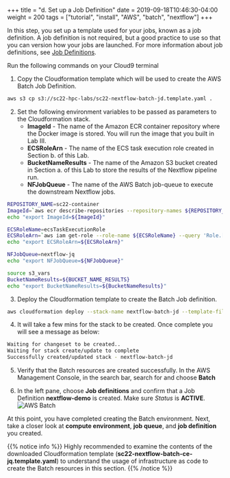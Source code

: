 +++
title = "d. Set up a Job Definition"
date = 2019-09-18T10:46:30-04:00
weight = 200
tags = ["tutorial", "install", "AWS", "batch", "nextflow"]
+++

In this step, you set up a template used for your jobs, known as a job definition. A job definition is not required, but a good practice to use so that you can version how your jobs are launched. For more information about job definitions, see [Job Definitions](https://docs.aws.amazon.com/batch/latest/userguide/job_definitions.html).


Run the following commands on your Cloud9 terminal

1. Copy the Cloudformation template which will be used to create the AWS Batch Job Definition.

```bash
aws s3 cp s3://sc22-hpc-labs/sc22-nextflow-batch-jd.template.yaml .
```

2. Set the following environment variables to be passed as parameters to the Cloudformation stack. 
	- **ImageId** - The name of the Amazon ECR container repository where the Docker image is stored. You will run the image that you built in Lab III. 
	- **ECSRoleArn** - The name of the ECS task execution role created in Section b. of this Lab.
	- **BucketNameResults** - The name of the Amazon S3 bucket created in Section a. of this Lab to store the results of the Nextflow pipeline run. 
	- **NFJobQueue** - The name of the AWS Batch job-queue to execute the downstream Nextflow jobs.

```bash
REPOSITORY_NAME=sc22-container
ImageId=`aws ecr describe-repositories --repository-names ${REPOSITORY_NAME} --output text --query 'repositories[0].[repositoryUri]' --region $AWS_REGION`
echo "export ImageId=${ImageId}"

ECSRoleName=ecsTaskExecutionRole
ECSRoleArn=`aws iam get-role --role-name ${ECSRoleName} --query 'Role.[Arn]' --output text`
echo "export ECSRoleArn=${ECSRoleArn}"

NFJobQueue=nextflow-jq
echo "export NFJobQueue=${NFJobQueue}"

source s3_vars
BucketNameResults=${BUCKET_NAME_RESULTS}
echo "export BucketNameResults=${BucketNameResults}"
``` 

3. Deploy the Cloudformation template to create the Batch Job definition.

```bash
aws cloudformation deploy --stack-name nextflow-batch-jd --template-file sc22-nextflow-batch-jd.template.yaml --capabilities CAPABILITY_IAM --region ${AWS_REGION} --parameter-overrides  NFJobQueue=${NFJobQueue} BucketNameResults=${BucketNameResults} ImageId=${ImageId} ECSRoleArn=${ECSRoleArn}
```

4. It will take a few mins for the stack to be created. Once complete you will see a message as below: 
```bash
Waiting for changeset to be created..
Waiting for stack create/update to complete
Successfully created/updated stack - nextflow-batch-jd
```
 
5. Verify that the Batch resources are created successfully. In the AWS Management Console, in the search bar, search for and choose **Batch** 

6. In the left pane, choose **Job definitions** and confirm that a Job Definition **nextflow-demo** is created. Make sure *Status* is **ACTIVE**.
![AWS Batch](/images/aws-batch/SC22/jd-7.png)


At this point, you have completed creating the Batch environment. Next, take a closer look at **compute environment**, **job queue**, and **job definition** you created.


{{% notice info %}}
Highly recommended to examine the contents of the downloaded Cloudformation template (**sc22-nextflow-batch-ce-jq.template.yaml**) to understand the usage of infrastructure as code to create the Batch resources in this section.
{{% /notice %}}
